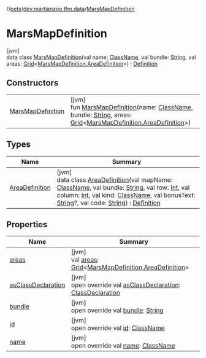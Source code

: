 //[pets](../../../index.md)/[dev.martianzoo.tfm.data](../index.md)/[MarsMapDefinition](index.md)

# MarsMapDefinition

[jvm]\
data class [MarsMapDefinition](index.md)(val name: [ClassName](../../dev.martianzoo.tfm.pets.ast/-class-name/index.md), val bundle: [String](https://kotlinlang.org/api/latest/jvm/stdlib/kotlin/-string/index.html), val areas: [Grid](../../dev.martianzoo.util/-grid/index.md)&lt;[MarsMapDefinition.AreaDefinition](-area-definition/index.md)&gt;) : [Definition](../-definition/index.md)

## Constructors

| | |
|---|---|
| [MarsMapDefinition](-mars-map-definition.md) | [jvm]<br>fun [MarsMapDefinition](-mars-map-definition.md)(name: [ClassName](../../dev.martianzoo.tfm.pets.ast/-class-name/index.md), bundle: [String](https://kotlinlang.org/api/latest/jvm/stdlib/kotlin/-string/index.html), areas: [Grid](../../dev.martianzoo.util/-grid/index.md)&lt;[MarsMapDefinition.AreaDefinition](-area-definition/index.md)&gt;) |

## Types

| Name | Summary |
|---|---|
| [AreaDefinition](-area-definition/index.md) | [jvm]<br>data class [AreaDefinition](-area-definition/index.md)(val mapName: [ClassName](../../dev.martianzoo.tfm.pets.ast/-class-name/index.md), val bundle: [String](https://kotlinlang.org/api/latest/jvm/stdlib/kotlin/-string/index.html), val row: [Int](https://kotlinlang.org/api/latest/jvm/stdlib/kotlin/-int/index.html), val column: [Int](https://kotlinlang.org/api/latest/jvm/stdlib/kotlin/-int/index.html), val kind: [ClassName](../../dev.martianzoo.tfm.pets.ast/-class-name/index.md), val bonusText: [String](https://kotlinlang.org/api/latest/jvm/stdlib/kotlin/-string/index.html)?, val code: [String](https://kotlinlang.org/api/latest/jvm/stdlib/kotlin/-string/index.html)) : [Definition](../-definition/index.md) |

## Properties

| Name | Summary |
|---|---|
| [areas](areas.md) | [jvm]<br>val [areas](areas.md): [Grid](../../dev.martianzoo.util/-grid/index.md)&lt;[MarsMapDefinition.AreaDefinition](-area-definition/index.md)&gt; |
| [asClassDeclaration](as-class-declaration.md) | [jvm]<br>open override val [asClassDeclaration](as-class-declaration.md): [ClassDeclaration](../-class-declaration/index.md) |
| [bundle](bundle.md) | [jvm]<br>open override val [bundle](bundle.md): [String](https://kotlinlang.org/api/latest/jvm/stdlib/kotlin/-string/index.html) |
| [id](id.md) | [jvm]<br>open override val [id](id.md): [ClassName](../../dev.martianzoo.tfm.pets.ast/-class-name/index.md) |
| [name](name.md) | [jvm]<br>open override val [name](name.md): [ClassName](../../dev.martianzoo.tfm.pets.ast/-class-name/index.md) |
